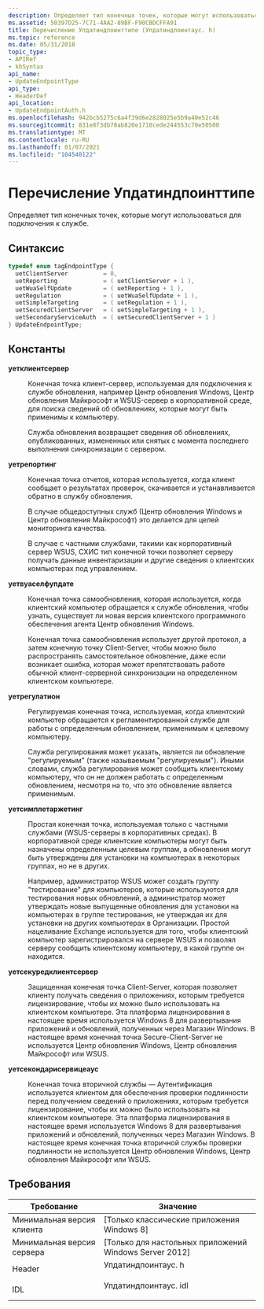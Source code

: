 ```yaml
---
description: Определяет тип конечных точек, которые могут использоваться для подключения к службе.
ms.assetid: 50397D25-7C71-4AA2-89BF-F90CBDCFFA91
title: Перечисление Упдатиндпоинттипе (Упдатиндпоинтаус. h)
ms.topic: reference
ms.date: 05/31/2018
topic_type:
- APIRef
- kbSyntax
api_name:
- UpdateEndpointType
api_type:
- HeaderDef
api_location:
- UpdateEndpointAuth.h
ms.openlocfilehash: 942bcb5275c6a4f39d6e2828025e5b9a40e52c46
ms.sourcegitcommit: 831e8f3db78ab820e1710cede244553c70e50500
ms.translationtype: MT
ms.contentlocale: ru-RU
ms.lasthandoff: 01/07/2021
ms.locfileid: "104540122"
---
```

# <a name="updateendpointtype-enumeration"></a>Перечисление Упдатиндпоинттипе

Определяет тип конечных точек, которые могут использоваться для подключения к службе.

## <a name="syntax"></a>Синтаксис


```C++
typedef enum tagEndpointType { 
  uetClientServer          = 0,
  uetReporting             = ( uetClientServer + 1 ),
  uetWuaSelfUpdate         = ( uetReporting + 1 ),
  uetRegulation            = ( uetWuaSelfUpdate + 1 ),
  uetSimpleTargeting       = ( uetRegulation + 1 ),
  uetSecuredClientServer   = ( uetSimpleTargeting + 1 ),
  uetSecondaryServiceAuth  = ( uetSecuredClientServer + 1 )
} UpdateEndpointType;
```



## <a name="constants"></a>Константы

<dl> <dt>

<span id="uetClientServer"></span><span id="uetclientserver"></span><span id="UETCLIENTSERVER"></span>**уетклиентсервер**
</dt> <dd>

Конечная точка клиент-сервер, используемая для подключения к службе обновления, например Центр обновления Windows, Центр обновления Майкрософт и WSUS-сервер в корпоративной среде, для поиска сведений об обновлениях, которые могут быть применимы к компьютеру.

Служба обновления возвращает сведения об обновлениях, опубликованных, измененных или снятых с момента последнего выполнения синхронизации с сервером.

</dd> <dt>

<span id="uetReporting"></span><span id="uetreporting"></span><span id="UETREPORTING"></span>**уетрепортинг**
</dt> <dd>

Конечная точка отчетов, которая используется, когда клиент сообщает о результатах проверок, скачивается и устанавливается обратно в службу обновления.

В случае общедоступных служб (Центр обновления Windows и Центр обновления Майкрософт) это делается для целей мониторинга качества.

В случае с частными службами, такими как корпоративный сервер WSUS, СХИС тип конечной точки позволяет серверу получать данные инвентаризации и другие сведения о клиентских компьютерах под управлением.

</dd> <dt>

<span id="uetWuaSelfUpdate"></span><span id="uetwuaselfupdate"></span><span id="UETWUASELFUPDATE"></span>**уетвуаселфупдате**
</dt> <dd>

Конечная точка самообновления, которая используется, когда клиентский компьютер обращается к службе обновления, чтобы узнать, существует ли новая версия клиентского программного обеспечения агента Центр обновления Windows.

Конечная точка самообновления использует другой протокол, а затем конечную точку Client-Server, чтобы можно было распространять самостоятельное обновление, даже если возникает ошибка, которая может препятствовать работе обычной клиент-серверной синхронизации на определенном клиентском компьютере.

</dd> <dt>

<span id="uetRegulation"></span><span id="uetregulation"></span><span id="UETREGULATION"></span>**уетрегулатион**
</dt> <dd>

Регулируемая конечная точка, используемая, когда клиентский компьютер обращается к регламентированной службе для работы с определенным обновлением, применимым к целевому компьютеру.

Служба регулирования может указать, является ли обновление "регулируемым" (также называемым "регулируемым"). Иными словами, служба регулирования может сообщить клиентскому компьютеру, что он не должен работать с определенным обновлением, несмотря на то, что это обновление является применимым.

</dd> <dt>

<span id="uetSimpleTargeting"></span><span id="uetsimpletargeting"></span><span id="UETSIMPLETARGETING"></span>**уетсимплетаржетинг**
</dt> <dd>

Простая конечная точка, используемая только с частными службами (WSUS-серверы в корпоративных средах). В корпоративной среде клиентские компьютеры могут быть назначены определенным целевым группам, а обновления могут быть утверждены для установки на компьютерах в некоторых группах, но не в других.

Например, администратор WSUS может создать группу "тестирование" для компьютеров, которые используются для тестирования новых обновлений, а администратор может утверждать новые выпущенные обновления для установки на компьютерах в группе тестирования, не утверждая их для установки на других компьютерах в Организации. Простой нацеливание Exchange используется для того, чтобы клиентский компьютер зарегистрировался на сервере WSUS и позволял серверу сообщить клиентскому компьютеру, в какой группе он находится.

</dd> <dt>

<span id="uetSecuredClientServer"></span><span id="uetsecuredclientserver"></span><span id="UETSECUREDCLIENTSERVER"></span>**уетсекуредклиентсервер**
</dt> <dd>

Защищенная конечная точка Client-Server, которая позволяет клиенту получать сведения о приложениях, которым требуется лицензирование, чтобы их можно было использовать на клиентском компьютере. Эта платформа лицензирования в настоящее время используется Windows 8 для развертывания приложений и обновлений, полученных через Магазин Windows. В настоящее время конечная точка Secure-Client-Server не используется Центр обновления Windows, Центр обновления Майкрософт или WSUS.

</dd> <dt>

<span id="uetSecondaryServiceAuth"></span><span id="uetsecondaryserviceauth"></span><span id="UETSECONDARYSERVICEAUTH"></span>**уетсекондарисервицеаус**
</dt> <dd>

Конечная точка вторичной службы — Аутентификация используется клиентом для обеспечения проверки подлинности перед получением сведений о приложениях, которым требуется лицензирование, чтобы их можно было использовать на клиентском компьютере. Эта платформа лицензирования в настоящее время используется Windows 8 для развертывания приложений и обновлений, полученных через Магазин Windows. В настоящее время конечная точка вторичной службы проверки подлинности не используется Центр обновления Windows, Центр обновления Майкрософт или WSUS.

</dd> </dl>

## <a name="requirements"></a>Требования



| Требование | Значение |
|-------------------------------------|---------------------------------------------------------------------------------------------------|
| Минимальная версия клиента<br/> | \[Только классические приложения Windows 8\]<br/>                                                        |
| Минимальная версия сервера<br/> | \[Только для настольных приложений Windows Server 2012\]<br/>                                              |
| Header<br/>                   | <dl> <dt>Упдатиндпоинтаус. h</dt> </dl>   |
| IDL<br/>                      | <dl> <dt>Упдатиндпоинтаус. idl</dt> </dl> |



 

 




